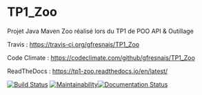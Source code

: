 # TP1_Zoo

Projet Java Maven Zoo réalisé lors du TP1 de POO API & Outillage

Travis : https://travis-ci.org/gfresnais/TP1_Zoo

Code Climate : https://codeclimate.com/github/gfresnais/TP1_Zoo

ReadTheDocs : https://tp1-zoo.readthedocs.io/en/latest/

[![Build Status](https://travis-ci.org/gfresnais/TP1_Zoo.svg?branch=master)](https://travis-ci.org/gfresnais/TP1_Zoo) [![Maintainability](https://api.codeclimate.com/v1/badges/5f789398e6799004d95c/maintainability)](https://codeclimate.com/github/gfresnais/TP1_Zoo/maintainability)[![Documentation Status](https://readthedocs.org/projects/tp1-zoo/badge/?version=latest)](https://tp1-zoo.readthedocs.io/en/latest/?badge=latest)
